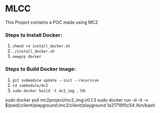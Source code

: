 # MLCC
This Project contains a POC made using MC2

### Steps to Install Docker:

1. `chmod +x install_docker.sh`
2. `./install_docker.sh`
3. `newgrp docker`


### Steps to Build Docker image:

1. `git submodule update --init --recursive`
2. `cd submodule/mc2`
3. `sudo docker build -t mc2_img .` \m 

sudo docker pull mc2project/mc2_img:v0.1.3
sudo docker run -d -it -v $(pwd)/client/playground:/mc2/client/playground 1a21716f0c54 /bin/bash